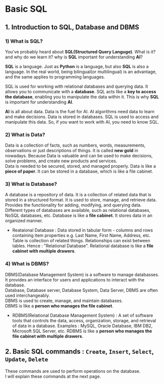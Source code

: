 # Basic SQL

## 1. Introduction to **SQL**, **Database** and **DBMS**

### 1) What is SQL?

You've probably heard about **SQL(Structured Query Languge)**. What is it? and why do we learn it? why is **SQL** important for understanding **AI**?    

**SQL** is a language. Just as **Python** is a language, but also **SQL** is also a language. In the real world, being bilingual(or multilingual) is an advantage, and the same applies to programming languages.

SQL is used for working with relational databases and querying data. It allows you to communicate with a **database**. SQL acts like a **key to access the database**, enabling you to manipulate the data within it. This is why **SQL** is important for understanding **AI**.    

**AI** is all about data. Data is the fuel for AI. AI algorithms need data to learn and make decisions. Data is stored in databases. SQL is used to access and manipulate this data. So, if you want to work with AI, you need to know SQL.    

### 2) What is Data?

Data is a collection of facts, such as numbers, words, measurements, observations or just descriptions of things. It is called **new gold** in nowadays. Because Data is valuable and can be used to make decisions, solve problems, and create new products and services.  
Data is needed to be secured, stored, and managed properly. 
Data is like a **piece of paper**. It can be stored in a database, which is like a file cabinet.

### 3) What is Database?
A database is a repository of data. It is a collection of related data that is stored in a structured format. It is used to store, manage, and retrieve data.   
Provides the functionality for adding, modifying, and querying data.    
Different types of databases are available, such as relational databases, NoSQL databases, etc. 
Database is like a **file cabinet**. It stores data in an organized manner.

* Reataional Database : Data stored in tabular form - columns and rows containing item properties e.g. Last Name, First Name, Address, etc. Table is collection of related things. Relationships can exist between tables. Hence : "Relational Database". Relational database is like a **file cabinet with multiple drawers**.

### 4) What is DBMS?
DBMS(Database Management System) is a software to manage databasses.    
It provides an interface for users and applications to interact with the database.  
Database, Database server, Database System, Data Server, DBMS are often used interchangeably.   
DBMS is used to create, manage, and maintain databases.    
DBMS is like a **person who manages the file cabinet**.

* RDBMS(Relational Database Management System) : A set of software tools that controls the data, access, organization, storage, and retrieval of data in a database. Examples : MySQL, Oracle Database, IBM DB2, Microsoft SQL Server, etc. RDBMS is like a **person who manages the file cabinet with multiple drawers**.


## 2. Basic SQL commands : `Create`, `Insert`, `Select`, `Update`, `Delete`
These commands are used to perform operations on the database.    
I will explain these commands at the next page.
